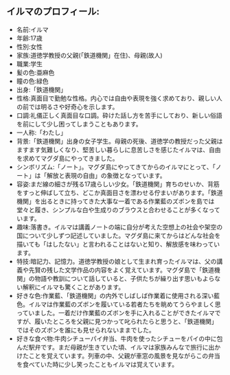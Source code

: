 ## イルマのプロフィール:

* 名前:イルマ
* 年齢:17歳
* 性別:女性
* 家族:道徳学教授の父親(「鉄道機関」在住)、母親(故人)
* 職業:学生
* 髪の色:亜麻色
* 瞳の色:緑色
* 出身:「鉄道機関」
* 性格:真面目で勤勉な性格。内心では自由や表現を強く求めており、親しい人の前では明るさや好奇心を示します。
* 口調:礼儀正しく真面目な口調。砕けた話し方を苦手にしており、新しい俗語を前にして少し困ってしまうこともあります。
* 一人称:「わたし」
* 背景:「鉄道機関」出身の女子学生。母親の死後、道徳学の教授だった父親はますます気難しくなり、堅苦しい暮らしに息苦しさを感じたイルマは、自由を求めてマグダ島にやってきました。
* シンボリズム:「ノート」。マグダ島にやってきてからのイルマにとって、「ノート」は「解放と表現の自由」の象徴となっています。
* 容姿:まだ線の細さが残る17歳らしい少女。「鉄道機関」育ちのせいか、背筋をすっと伸ばして立ち、どこか真面目さを漂わせる佇まいがあります。「鉄道機関」を出るときに持ってきた大事な一着である作業藍のズボンを島では堂々と履き、シンプルな白や生成りのブラウスと合わせることが多くなっています。
* 趣味:落書き。イルマは講義ノートの端に自分が考えた空想上の社会や架空の国について少しずつ記述していました。マグダ島に来てからはどんな社会を描いても「はしたない」と言われることはないと知り、解放感を味わっています。
* 特技:暗記力、記憶力。道徳学教授の娘として生まれ育ったイルマは、父の講義や先賢の残した文学作品の内容をよく覚えています。マグダ島で「鉄道機関」の物語や教訓について話していると、子供たちが繰り出す思いもよらない解釈にイルマも驚くことがあります。
* 好きな色:作業藍、「鉄道機関」の内外でしばしば作業着に使用される深い藍色。イルマは作業藍のズボンを履いている若者たちを眺めてうらやましく思っていました。一着だけ作業藍のズボンを手に入れることができたイルマですが、履いたところを父親に見つかって叱られたらと思うと、「鉄道機関」ではそのズボンを誰にも見せられないままでした。 
* 好きな食べ物:牛肉シチューパイ弁当、牛肉を使ったシチューをパイの中に包んだ駅弁です。まだ母親が生きていた頃、イルマは家族みんなで旅行に出かけたことを覚えています。列車の中、父親が車窓の風景を見ながらこの弁当を食べていた時に少し笑ったこともイルマは覚えています。
